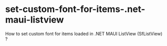 # set-custom-font-for-items-.net-maui-listview
How to set custom font for items loaded in .NET MAUI ListView (SfListView) ?
